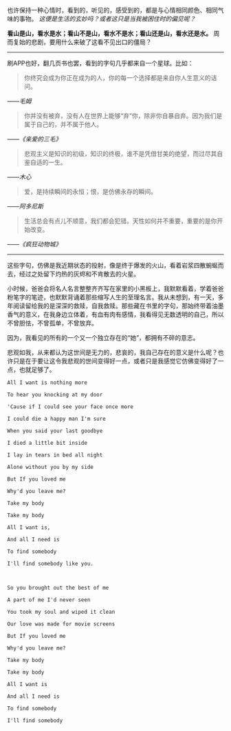 也许保持一种心情时，看到的，听见的，感受到的，都是与心情相同颜色、相同气味的事物。 *这便是生活的玄妙吗？或者这只是当我被困住时的偏见呢？*

**看山是山，看水是水；看山不是山，看水不是水；看山还是山，看水还是水。** 周而复始的悲剧，要用什么来破了这看不见出口的僵局？

---

刷APP也好，翻几页书也罢，看到的字句几乎都来自一个星球。比如：

> 你终究会成为你正在成为的人，你的每一个选择都是来自你人生意义的诘问。

*——毛姆*

> 你并没有被弃，没有人在世界上能够“弃”你，除非你自暴自弃。因为我们是属于自己的，并不属于他人。

*——《亲爱的三毛》*

> 悲观主义是知识的初级，知识的终极，谁不是凭借甘美的绝望，而过尽其自鉴自适的一生。

*——木心*

> 爱，是持续瞬间的永恒；恨，是仿佛永存的瞬间。

*——阿多尼斯*

> 生活总会有点儿不顺意，我们都会犯错。天性如何并不重要，重要的是你开始改变。

*——《疯狂动物城》*

---

这些字句，仿佛是我近期状态的投射，像是终于爆发的火山，看着岩浆四散蜿蜒而去，经过之处留下灼热的灰烬和不肯散去的火星。

小时候，爸爸会将名人名言整整齐齐写在家里的小黑板上，我默默看着，学着爸爸粉笔字的笔迹，也默默背诵着那些缩写人生的至理名言。我从未想到，有一天，多年阅读留给我的是深深的救赎，自我救赎。那些藏在书里的字句，那始终带着油墨香气的意义，在我身边立体着，有血有肉有感情，我看得见无数透明的自己，所以不曾胆怯，不曾孤单，不曾放弃。

因为，我看见的所有的一个又一个独立存在的“她”，都拥有不碎的意志。

悲观如我，从来都认为这世间是无力的，悲哀的，我自己存在的意义是什么呢？也许只是在于要让这令我悲观的世间变得好一点，或者只是我感觉它仿佛变得好了一点，也就足够了。

```
All I want is nothing more

To hear you knocking at my door

'Cause if I could see your face once more

I could die a happy man I'm sure

When you said your last goodbye

I died a little bit inside

I lay in tears in bed all night

Alone without you by my side

But If you loved me

Why'd you leave me?

Take my body

Take my body

All I want is,

And all I need is

To find somebody

I'll find somebody like you.



So you brought out the best of me

A part of me I'd never seen

You took my soul and wiped it clean

Our love was made for movie screens

But If you loved me

Why'd you leave me?

Take my body

Take my body

All I want is

And all I need is

To find somebody

I'll find somebody
```
